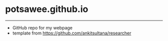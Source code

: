 # potsawee.github.io
------------------------------------
- GitHub repo for my webpage
- template from https://github.com/ankitsultana/researcher
